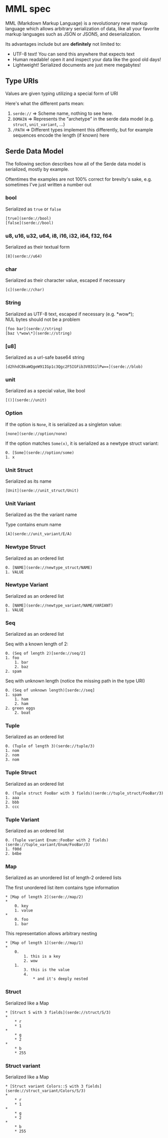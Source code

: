 # MML spec #

MML (Markdown Markup Language) is a revolutionary new markup language which allows arbitrary serialization of data, like all your favorite markup languages such as JSON or JSON5, and deserialization.

Its advantages include but are **definitely** not limited to:
* UTF-8 text! You can send this anywhere that expects text
* Human readable! open it and inspect your data like the good old days!
* Lightweight! Serialized documents are just mere megabytes!

## Type URIs ##

Values are given typing utilizing a special form of URI

Here's what the different parts mean:
1. `serde://` => Scheme name, nothing to see here.
2. `DOMAIN` => Represents the "archetype" in the serde data model (e.g. `struct`, `unit_variant`, ...)
3. `/PATH` => Different types implement this differently, but for example sequences encode the length (if known) here

## Serde Data Model ##

The following section describes how all of the Serde data model is serialized, mostly by example.

Oftentimes the examples are not 100% correct for brevity's sake, e.g. sometimes I've just written a number out

### bool ###

Serialized as `true` or `false`

    [true](serde://bool)
    [false](serde://bool)


### u8, u16, u32, u64, i8, i16, i32, i64, f32, f64 ###

Serialized as their textual form

    [8](serde://u64)

### char ###

Serialized as their character value, escaped if necessary

    [c](serde://char)

### String ###

Serialized as UTF-8 text, escaped if necessary (e.g. \*wow\*);  
NUL bytes should not be a problem

    [foo bar](serde://string)
    [baz \*wow\*](serde://string)

### [u8] ###

Serialized as a url-safe base64 string

    [d2hhdCBkaWQgeW91IGp1c3Qgc2F5IGFib3V0IG1lPw==](serde://blob)

### unit ###

Serialized as a special value, like bool

    [()](serde://unit)

### Option ###

If the option is `None`, it is serialized as a singleton value:

    [none](serde://option/none)

If the option matches `Some(x)`, it is serialized as a newtype struct variant:

    0. [Some](serde://option/some)
    1. x

### Unit Struct ###

Serialized as its name

    [Unit](serde://unit_struct/Unit)

### Unit  Variant ###

Serialized as the the variant name

Type contains enum name

    [A](serde://unit_variant/E/A)

### Newtype Struct ###

Serialized as an ordered list

    0. [NAME](serde://newtype_struct/NAME)
    1. VALUE

### Newtype Variant ###

Serialized as an ordered list

    0. [NAME](serde://newtype_variant/NAME/VARIANT)
    1. VALUE

### Seq ###

Serialized as an ordered list

Seq with a known length of 2: 

    0. (Seq of length 2)[serde://seq/2]
    1. foo
        1. bar
        2. baz
    2. spam

Seq with unknown length (notice the missing path in the type URI)

    0. (Seq of unknown length)[serde://seq]
    1. spam
        1. ham
        2. ham
    2. green eggs
        2. boat


### Tuple ###

Serialized as an ordered list

    0. (Tuple of length 3)(serde://tuple/3)
    1. nom
    2. nom
    3. nom

### Tuple Struct ###

Serialized as an ordered list

    0. (Tuple struct FooBar with 3 fields)(serde://tuple_struct/FooBar/3)
    1. aaa
    2. bbb
    3. ccc

### Tuple Variant ###

Serialized as an ordered list

    0. (Tuple variant Enum::FooBar with 2 fields)(serde://tuple_variant/Enum/FooBar/3)
    1. f00d
    2. b4be

### Map ###

Serialized as an unordered list of length-2 ordered lists

The first unordered list item contains type information

    * [Map of length 2](serde://map/2)
    *
        0. key
        1. value
    *
        0. foo
        1. bar

This representation allows arbitrary nesting

    * [Map of length 1](serde://map/1)
    *
        0.
            1. this is a key
            2. wow
        1.
            3. this is the value
            4.
                * and it's deeply nested


### Struct ###

Serialized like a Map

    * [Struct S with 3 fields](serde://struct/S/3)
    *
        * r
        * 1
    *
        * g
        * 2
    *
        * b
        * 255

### Struct variant ###

Serialized like a Map

    * [Struct variant Colors::S with 3 fields](serde://struct_variant/Colors/S/3)
    *
        * r
        * 1
    *
        * g
        * 2
    *
        * b
        * 255